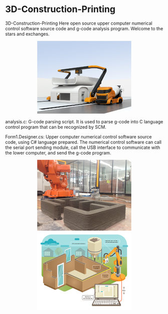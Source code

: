 # 3D-Construction-Printing

3D-Construction-Printing
Here open source upper computer numerical control software source code and g-code analysis program. Welcome to the stars and exchanges.
<div align=center><img src="https://github.com/hzlbbfrog/3D-Construction-Printing/blob/master/3D-Printing.png" width="300" /></div>

analysis.c:
G-code parsing script. It is used to parse g-code into C language control program that can be recognized by SCM.

Form1.Designer.cs:
Upper computer numerical control software source code, using C# language prepared. The numerical control software can call the serial port sending module, call the USB interface to communicate with the lower computer, and send the g-code program.

<div align=center>
  <img src="https://github.com/hzlbbfrog/3D-Construction-Printing/blob/master/3D-2.jpg" width="300" />
  <img src="https://github.com/hzlbbfrog/3D-Construction-Printing/blob/master/3D-3.png" width="300" />
</div>
